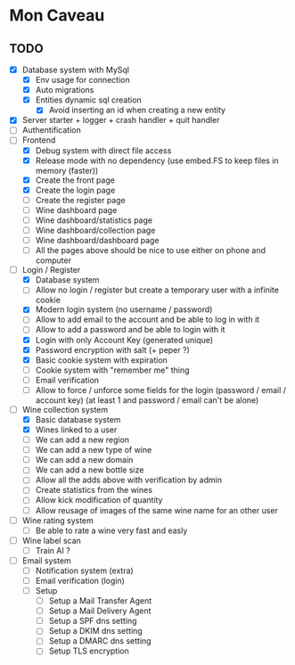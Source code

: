 # Mon Caveau

## TODO

- [X] Database system with MySql
    - [X] Env usage for connection
    - [X] Auto migrations
    - [X] Entities dynamic sql creation
        - [X] Avoid inserting an id when creating a new entity
- [X] Server starter + logger + crash handler + quit handler
- [ ] Authentification 
- [ ] Frontend
    - [X] Debug system with direct file access
    - [X] Release mode with no dependency (use embed.FS to keep files in memory (faster))
    - [X] Create the front page
    - [X] Create the login page 
    - [ ] Create the register page
    - [ ] Wine dashboard page
    - [ ] Wine dashboard/statistics page
    - [ ] Wine dashboard/collection page
    - [ ] Wine dashboard/dashboard page
    - [ ] All the pages above should be nice to use either on phone and computer
- [ ] Login / Register
    - [X] Database system
    - [ ] Allow no login / register but create a temporary user with a infinite cookie
    - [X] Modern login system (no username / password)
    - [ ] Allow to add email to the account and be able to log in with it
    - [ ] Allow to add a password and be able to login with it 
    - [X] Login with only Account Key (generated unique)
    - [X] Password encryption with salt (+ peper ?)
    - [X] Basic cookie system with expiration
    - [ ] Cookie system with "remember me" thing
    - [ ] Email verification
    - [ ] Allow to force / unforce some fields for the login (password / email / account key) (at least 1 and password / email can't be alone) 
- [ ] Wine collection system
    - [X] Basic database system 
    - [X] Wines linked to a user 
    - [ ] We can add a new region
    - [ ] We can add a new type of wine
    - [ ] We can add a new domain
    - [ ] We can add a new bottle size
    - [ ] Allow all the adds above with verification by admin
    - [ ] Create statistics from the wines
    - [ ] Allow kick modification of quantity
    - [ ] Allow reusage of images of the same wine name for an other user
- [ ] Wine rating system
    - [ ] Be able to rate a wine very fast and easly
- [ ] Wine label scan
    - [ ] Train AI ?
- [ ] Email system
    - [ ] Notification system (extra)
    - [ ] Email verification (login)
    - [ ] Setup
        - [ ] Setup a Mail Transfer Agent
        - [ ] Setup a Mail Delivery Agent
        - [ ] Setup a SPF dns setting
        - [ ] Setup a DKIM dns setting
        - [ ] Setup a DMARC dns setting
        - [ ] Setup TLS encryption
